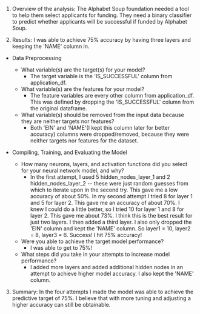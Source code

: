 1. Overview of the analysis: The Alphabet Soup foundation needed a tool to help them select applicants for funding. They need a binary classifier to predict whether applicants will be successful if funded by Alphabet Soup.

2. Results: I was able to achieve 75% accuracy by having three layers and keeping the 'NAME' column in.

* Data Preprocessing
  * What variable(s) are the target(s) for your model?
    * The target variable is the 'IS_SUCCESSFUL' column from application_df.
  * What variable(s) are the features for your model?
    * The feature variables are every other column from application_df. This was defined by dropping the 'IS_SUCCESSFUL' column from the original dataframe.
  * What variable(s) should be removed from the input data because they are neither targets nor features?
    * Both 'EIN' and 'NAME'(I kept this column later for better accuracy) columns were dropped/removed, because they were neither targets nor features for the dataset.

* Compiling, Training, and Evaluating the Model
  * How many neurons, layers, and activation functions did you select for your neural network model, and why?
     * In the first attempt, I used 5 hidden_nodes_layer_1 and 2 hidden_nodes_layer_2 -- these were just random guesses from which to iterate upon in the second try. This gave me a low accuracy of about 50%. In my second attempt I tried 8 for layer 1 and 5 for layer 2. This gave me an accuracy of about 70%. I knew I could do a little better, so I tried 10 for layer 1 and 8 for layer 2. This gave me about 73%. I think this is the best result for just two layers. I then added a third layer. I also only dropped the 'EIN' column and kept the 'NAME' column. So layer1 = 10, layer2 = 8, layer3 = 6. Success! I hit 75% accuracy!
  * Were you able to achieve the target model performance?
     * I was able to get to 75%!
  * What steps did you take in your attempts to increase model performance?
     * I added more layers and added additional hidden nodes in an attempt to achieve higher model accuracy. I also kept the 'NAME' column.

3. Summary: In the four attempts I made the model was able to achieve the predictive target of 75%. I believe that with more tuning and adjusting a higher accuracy can still be obtainable. 
